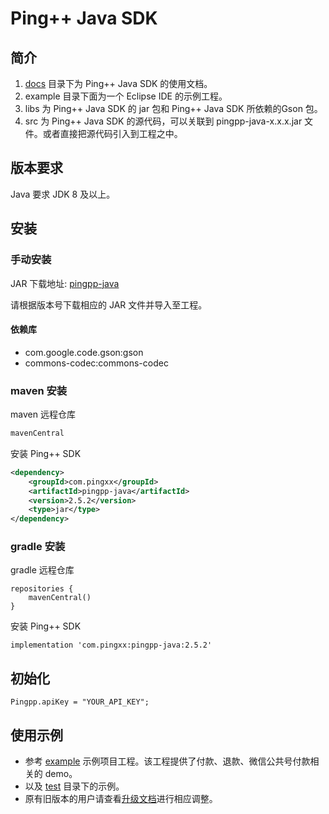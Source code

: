 # Ping++ Java SDK

## 简介

1. [docs](/docs) 目录下为 Ping++ Java SDK 的使用文档。
2. example 目录下面为一个 Eclipse IDE 的示例工程。
3. libs 为 Ping++ Java SDK 的 jar 包和 Ping++ Java SDK 所依赖的Gson 包。
4. src 为 Ping++ Java SDK 的源代码，可以关联到 pingpp-java-x.x.x.jar 文件。或者直接把源代码引入到工程之中。

## 版本要求

Java 要求 JDK 8 及以上。

## 安装

### 手动安装

JAR 下载地址: [pingpp-java](https://mvnrepository.com/artifact/com.pingxx/pingpp-java)

请根据版本号下载相应的 JAR 文件并导入至工程。

#### 依赖库

- com.google.code.gson:gson
- commons-codec:commons-codec

### maven 安装

maven 远程仓库

``` xml
mavenCentral
```

安装 Ping++ SDK

``` xml
<dependency>
    <groupId>com.pingxx</groupId>
    <artifactId>pingpp-java</artifactId>
    <version>2.5.2</version>
    <type>jar</type>
</dependency>
```

### gradle 安装

gradle 远程仓库

```
repositories {
    mavenCentral()
}
```

安装 Ping++ SDK

```
implementation 'com.pingxx:pingpp-java:2.5.2'
```

## 初始化

```
Pingpp.apiKey = "YOUR_API_KEY";
```

## 使用示例

- 参考 [example](/example) 示例项目工程。该工程提供了付款、退款、微信公共号付款相关的 demo。
- 以及 [test](/src/test/java/com/pingplusplus) 目录下的示例。
- 原有旧版本的用户请查看[升级文档](/docs/update/)进行相应调整。
